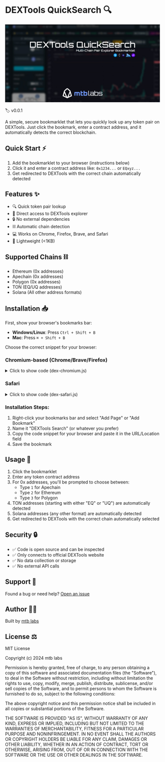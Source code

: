# DEXTools QuickSearch 🔍

![DEXTools QuickSearch](assets/head-image.jpg)

🏷️ v0.0.1

A simple, secure bookmarklet that lets you quickly look up any token pair on DEXTools. Just click the bookmark, enter a contract address, and it automatically detects the correct blockchain.

## Quick Start ⚡
1. Add the bookmarklet to your browser (instructions below)
2. Click it and enter a contract address like: `0x1234...` or `EQxyz...`
3. Get redirected to DEXTools with the correct chain automatically detected

## Features ✨
- 🔍 Quick token pair lookup
- 🔗 Direct access to DEXTools explorer
- 🔒 No external dependencies
- ⛓️ Automatic chain detection
- 💻 Works on Chrome, Firefox, Brave, and Safari
- 🚀 Lightweight (<1KB)

## Supported Chains ⛓️
- Ethereum (0x addresses)
- Apechain (0x addresses)
- Polygon (0x addresses)
- TON (EQ/UQ addresses)
- Solana (All other address formats)

## Installation 📥

First, show your browser's bookmarks bar:
- **Windows/Linux**: Press `Ctrl + Shift + B`
- **Mac**: Press `⌘ + Shift + B`

Choose the correct snippet for your browser:

### Chromium-based (Chrome/Brave/Firefox) 
<details>
<summary>Click to show code (dex-chromium.js)</summary>

```javascript
javascript:void(function(){const t=prompt("Enter the contract address:");if(!t||!t.trim())return;const r=t.trim();let n;if(r.startsWith("0x")&&42===r.length){const t=prompt("Type 1 for Apechain, 2 for Ethereum, or 3 for Polygon:");if(n="1"===t?"apechain":"2"===t?"ether":"3"===t?"polygon":void 0,!n)return}else n=r.startsWith("EQ")||r.startsWith("UQ")?"ton":"solana";window.open(`https://www.dextools.io/app/en/${n}/pair-explorer/${r}`,"_blank")})();
```
</details>

### Safari
<details>
<summary>Click to show code (dex-safari.js)</summary>

```javascript
javascript:(function(){const a=prompt("Enter the contract address:");if(!a||!a.trim())return;const b=a.trim();let c;if(b.startsWith("0x")&&42===b.length){const a=prompt("Type 1 for Apechain, 2 for Ethereum, or 3 for Polygon:");if(c="1"===a?"apechain":"2"===a?"ether":"3"===a?"polygon":null,!c)return}else c=b.startsWith("EQ")||b.startsWith("UQ")?"ton":"solana";location.href=`https://www.dextools.io/app/en/${c}/pair-explorer/${b}`})();
```
</details>

### Installation Steps:
1. Right-click your bookmarks bar and select "Add Page" or "Add Bookmark"
2. Name it "DEXTools Search" (or whatever you prefer)
3. Copy the code snippet for your browser and paste it in the URL/Location field
4. Save the bookmark

## Usage 🔧
1. Click the bookmarklet
2. Enter any token contract address
3. For 0x addresses, you'll be prompted to choose between:
   - Type `1` for Apechain
   - Type `2` for Ethereum
   - Type `3` for Polygon
4. TON addresses (starting with either "EQ" or "UQ") are automatically detected
5. Solana addresses (any other format) are automatically detected
6. Get redirected to DEXTools with the correct chain automatically selected

## Security 🔒
- ✅ Code is open source and can be inspected
- ✅ Only connects to official DEXTools website
- ✅ No data collection or storage
- ✅ No external API calls

## Support 💬

Found a bug or need help? [Open an issue](https://github.com/mtb-io/dextools-bookmarklet/issues)

## Author 👨‍💻

Built by [mtb labs](https://mtblabs.io)

## License ⚖️

MIT License

Copyright (c) 2024 mtb labs

Permission is hereby granted, free of charge, to any person obtaining a copy
of this software and associated documentation files (the "Software"), to deal
in the Software without restriction, including without limitation the rights
to use, copy, modify, merge, publish, distribute, sublicense, and/or sell
copies of the Software, and to permit persons to whom the Software is
furnished to do so, subject to the following conditions:

The above copyright notice and this permission notice shall be included in all
copies or substantial portions of the Software.

THE SOFTWARE IS PROVIDED "AS IS", WITHOUT WARRANTY OF ANY KIND, EXPRESS OR
IMPLIED, INCLUDING BUT NOT LIMITED TO THE WARRANTIES OF MERCHANTABILITY,
FITNESS FOR A PARTICULAR PURPOSE AND NONINFRINGEMENT. IN NO EVENT SHALL THE
AUTHORS OR COPYRIGHT HOLDERS BE LIABLE FOR ANY CLAIM, DAMAGES OR OTHER
LIABILITY, WHETHER IN AN ACTION OF CONTRACT, TORT OR OTHERWISE, ARISING FROM,
OUT OF OR IN CONNECTION WITH THE SOFTWARE OR THE USE OR OTHER DEALINGS IN THE
SOFTWARE.
